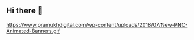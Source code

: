 ## Hi there 👋

<!--
**Nasimujjaman-Piyas/Nasimujjaman-Piyas** is a ✨ _special_ ✨ repository because its `README.md` (this file) appears on your GitHub profile.

Here are some ideas to get you started:

- 🔭 I’m currently working on ...
- 🌱 I’m currently learning ...
- 👯 I’m looking to collaborate on ...
- 🤔 I’m looking for help with ...
- 💬 Ask me about ...
- 📫 How to reach me: ...
- 😄 Pronouns: ...
- ⚡ Fun fact: ...
-->

https://www.pramukhdigital.com/wp-content/uploads/2018/07/New-PNC-Animated-Banners.gif
